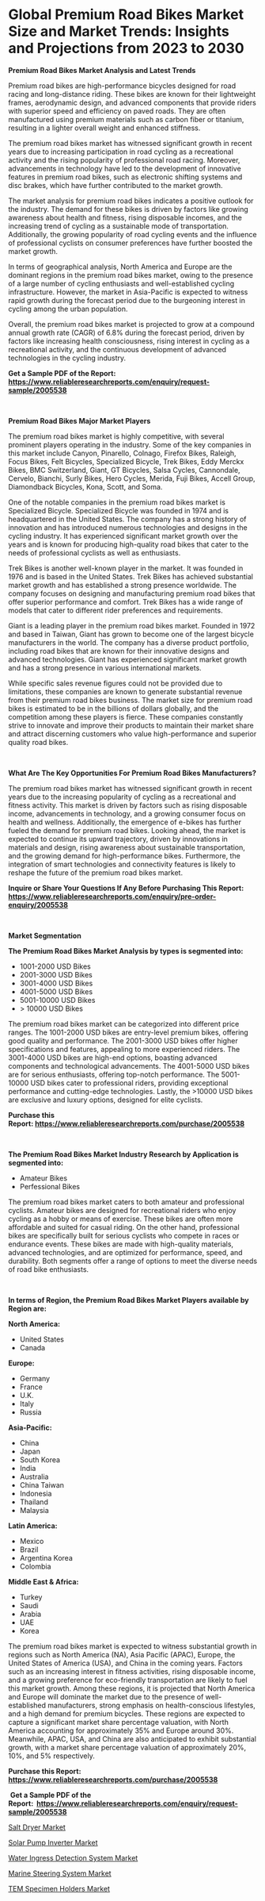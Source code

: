 <p><h1>Global Premium Road Bikes Market Size and Market Trends: Insights and Projections from 2023 to 2030</h1></p><p><strong>Premium Road Bikes Market Analysis and Latest Trends</strong></p>
<p><p>Premium road bikes are high-performance bicycles designed for road racing and long-distance riding. These bikes are known for their lightweight frames, aerodynamic design, and advanced components that provide riders with superior speed and efficiency on paved roads. They are often manufactured using premium materials such as carbon fiber or titanium, resulting in a lighter overall weight and enhanced stiffness.</p><p>The premium road bikes market has witnessed significant growth in recent years due to increasing participation in road cycling as a recreational activity and the rising popularity of professional road racing. Moreover, advancements in technology have led to the development of innovative features in premium road bikes, such as electronic shifting systems and disc brakes, which have further contributed to the market growth.</p><p>The market analysis for premium road bikes indicates a positive outlook for the industry. The demand for these bikes is driven by factors like growing awareness about health and fitness, rising disposable incomes, and the increasing trend of cycling as a sustainable mode of transportation. Additionally, the growing popularity of road cycling events and the influence of professional cyclists on consumer preferences have further boosted the market growth.</p><p>In terms of geographical analysis, North America and Europe are the dominant regions in the premium road bikes market, owing to the presence of a large number of cycling enthusiasts and well-established cycling infrastructure. However, the market in Asia-Pacific is expected to witness rapid growth during the forecast period due to the burgeoning interest in cycling among the urban population.</p><p>Overall, the premium road bikes market is projected to grow at a compound annual growth rate (CAGR) of 6.8% during the forecast period, driven by factors like increasing health consciousness, rising interest in cycling as a recreational activity, and the continuous development of advanced technologies in the cycling industry.</p></p>
<p><strong>Get a Sample PDF of the Report:&nbsp; <a href="https://www.reliableresearchreports.com/enquiry/request-sample/2005538">https://www.reliableresearchreports.com/enquiry/request-sample/2005538</a></strong></p>
<p>&nbsp;</p>
<p><strong>Premium Road Bikes Major Market Players</strong></p>
<p><p>The premium road bikes market is highly competitive, with several prominent players operating in the industry. Some of the key companies in this market include Canyon, Pinarello, Colnago, Firefox Bikes, Raleigh, Focus Bikes, Felt Bicycles, Specialized Bicycle, Trek Bikes, Eddy Merckx Bikes, BMC Switzerland, Giant, GT Bicycles, Salsa Cycles, Cannondale, Cervelo, Bianchi, Surly Bikes, Hero Cycles, Merida, Fuji Bikes, Accell Group, Diamondback Bicycles, Kona, Scott, and Soma.</p><p>One of the notable companies in the premium road bikes market is Specialized Bicycle. Specialized Bicycle was founded in 1974 and is headquartered in the United States. The company has a strong history of innovation and has introduced numerous technologies and designs in the cycling industry. It has experienced significant market growth over the years and is known for producing high-quality road bikes that cater to the needs of professional cyclists as well as enthusiasts.</p><p>Trek Bikes is another well-known player in the market. It was founded in 1976 and is based in the United States. Trek Bikes has achieved substantial market growth and has established a strong presence worldwide. The company focuses on designing and manufacturing premium road bikes that offer superior performance and comfort. Trek Bikes has a wide range of models that cater to different rider preferences and requirements.</p><p>Giant is a leading player in the premium road bikes market. Founded in 1972 and based in Taiwan, Giant has grown to become one of the largest bicycle manufacturers in the world. The company has a diverse product portfolio, including road bikes that are known for their innovative designs and advanced technologies. Giant has experienced significant market growth and has a strong presence in various international markets.</p><p>While specific sales revenue figures could not be provided due to limitations, these companies are known to generate substantial revenue from their premium road bikes business. The market size for premium road bikes is estimated to be in the billions of dollars globally, and the competition among these players is fierce. These companies constantly strive to innovate and improve their products to maintain their market share and attract discerning customers who value high-performance and superior quality road bikes.</p></p>
<p>&nbsp;</p>
<p><strong>What Are The Key Opportunities For Premium Road Bikes Manufacturers?</strong></p>
<p><p>The premium road bikes market has witnessed significant growth in recent years due to the increasing popularity of cycling as a recreational and fitness activity. This market is driven by factors such as rising disposable income, advancements in technology, and a growing consumer focus on health and wellness. Additionally, the emergence of e-bikes has further fueled the demand for premium road bikes. Looking ahead, the market is expected to continue its upward trajectory, driven by innovations in materials and design, rising awareness about sustainable transportation, and the growing demand for high-performance bikes. Furthermore, the integration of smart technologies and connectivity features is likely to reshape the future of the premium road bikes market.</p></p>
<p><strong>Inquire or Share Your Questions If Any Before Purchasing This Report: <a href="https://www.reliableresearchreports.com/enquiry/pre-order-enquiry/2005538">https://www.reliableresearchreports.com/enquiry/pre-order-enquiry/2005538</a></strong></p>
<p>&nbsp;</p>
<p><strong>Market Segmentation</strong></p>
<p><strong>The Premium Road Bikes Market Analysis by types is segmented into:</strong></p>
<p><ul><li>1001-2000 USD Bikes</li><li>2001-3000 USD Bikes</li><li>3001-4000 USD Bikes</li><li>4001-5000 USD Bikes</li><li>5001-10000 USD Bikes</li><li>> 10000 USD Bikes</li></ul></p>
<p><p>The premium road bikes market can be categorized into different price ranges. The 1001-2000 USD bikes are entry-level premium bikes, offering good quality and performance. The 2001-3000 USD bikes offer higher specifications and features, appealing to more experienced riders. The 3001-4000 USD bikes are high-end options, boasting advanced components and technological advancements. The 4001-5000 USD bikes are for serious enthusiasts, offering top-notch performance. The 5001-10000 USD bikes cater to professional riders, providing exceptional performance and cutting-edge technologies. Lastly, the >10000 USD bikes are exclusive and luxury options, designed for elite cyclists.</p></p>
<p><strong>Purchase this Report:&nbsp;<a href="https://www.reliableresearchreports.com/purchase/2005538">https://www.reliableresearchreports.com/purchase/2005538</a></strong></p>
<p>&nbsp;</p>
<p><strong>The Premium Road Bikes Market Industry Research by Application is segmented into:</strong></p>
<p><ul><li>Amateur Bikes</li><li>Perfessional Bikes</li></ul></p>
<p><p>The premium road bikes market caters to both amateur and professional cyclists. Amateur bikes are designed for recreational riders who enjoy cycling as a hobby or means of exercise. These bikes are often more affordable and suited for casual riding. On the other hand, professional bikes are specifically built for serious cyclists who compete in races or endurance events. These bikes are made with high-quality materials, advanced technologies, and are optimized for performance, speed, and durability. Both segments offer a range of options to meet the diverse needs of road bike enthusiasts.</p></p>
<p>&nbsp;</p>
<p><strong>In terms of Region, the Premium Road Bikes Market Players available by Region are:</strong></p>
<p>
    <p> <strong> North America: </strong>
        <ul>
            <li>United States</li>
            <li>Canada</li>
        </ul>
        </p> 
    <p> <strong> Europe: </strong>
        <ul>
            <li>Germany</li>
            <li>France</li>
            <li>U.K.</li>
            <li>Italy</li>
            <li>Russia</li>
        </ul>
        </p> 
    <p> <strong> Asia-Pacific: </strong>
        <ul>
            <li>China</li>
            <li>Japan</li>
            <li>South Korea</li>
            <li>India</li>
            <li>Australia</li>
            <li>China Taiwan</li>
            <li>Indonesia</li>
            <li>Thailand</li>
            <li>Malaysia</li>
        </ul>
        </p> 
    <p> <strong> Latin America: </strong>
        <ul>
            <li>Mexico</li>
            <li>Brazil</li>
            <li>Argentina Korea</li>
            <li>Colombia</li>
        </ul>
        </p> 
    <p> <strong> Middle East & Africa: </strong>
        <ul>
            <li>Turkey</li>
            <li>Saudi</li>
            <li>Arabia</li>
            <li>UAE</li>
            <li>Korea</li>
        </ul>
    </p>
    </p>
<p><p>The premium road bikes market is expected to witness substantial growth in regions such as North America (NA), Asia Pacific (APAC), Europe, the United States of America (USA), and China in the coming years. Factors such as an increasing interest in fitness activities, rising disposable income, and a growing preference for eco-friendly transportation are likely to fuel this market growth. Among these regions, it is projected that North America and Europe will dominate the market due to the presence of well-established manufacturers, strong emphasis on health-conscious lifestyles, and a high demand for premium bicycles. These regions are expected to capture a significant market share percentage valuation, with North America accounting for approximately 35% and Europe around 30%. Meanwhile, APAC, USA, and China are also anticipated to exhibit substantial growth, with a market share percentage valuation of approximately 20%, 10%, and 5% respectively.</p></p>
<p><strong>Purchase this Report: <a href="https://www.reliableresearchreports.com/purchase/2005538">https://www.reliableresearchreports.com/purchase/2005538</a></strong></p>
<p>&nbsp;<strong>Get a Sample PDF of the Report:&nbsp;&nbsp;<a href="https://www.reliableresearchreports.com/enquiry/request-sample/2005538">https://www.reliableresearchreports.com/enquiry/request-sample/2005538</a></strong></p>
<p><strong></strong></p>
<p><p><a href="https://www.linkedin.com/pulse/salt-dryer-market-insights-players-forecast-till-2030-macse/">Salt Dryer Market</a></p><p><a href="https://medium.com/@lap.snake.again/solar-pump-inverter-market-size-reveals-the-best-marketing-channels-in-global-industry-98f21da35123">Solar Pump Inverter Market</a></p><p><a href="https://www.linkedin.com/pulse/water-ingress-detection-system-market-size-2023-2030-6l7ve/">Water Ingress Detection System Market</a></p><p><a href="https://medium.com/@fire.honor.safe/marine-steering-system-market-size-reveals-the-best-marketing-channels-in-global-industry-39b3c7b161b2">Marine Steering System Market</a></p><p><a href="https://www.linkedin.com/pulse/tem-specimen-holders-market-size-share-amp-trends-analysis-83qhe/">TEM Specimen Holders Market</a></p></p>